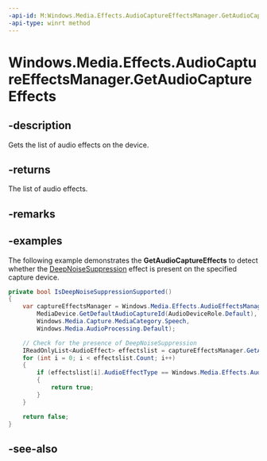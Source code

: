 ```yaml
---
-api-id: M:Windows.Media.Effects.AudioCaptureEffectsManager.GetAudioCaptureEffects
-api-type: winrt method
---
```


<!-- Method syntax
public Windows.Foundation.Collections.IVectorView<Windows.Media.Effects.AudioEffect> GetAudioCaptureEffects()
-->

# Windows.Media.Effects.AudioCaptureEffectsManager.GetAudioCaptureEffects

## -description
Gets the list of audio effects on the device.

## -returns
The list of audio effects.

## -remarks

## -examples

The following example demonstrates the **GetAudioCaptureEffects** to detect whether the [DeepNoiseSuppression](audioeffecttype.md) effect is present on the specified capture device.

```csharp
private bool IsDeepNoiseSuppressionSupported()
{
    var captureEffectsManager = Windows.Media.Effects.AudioEffectsManager.CreateAudioCaptureEffectsManager(
        MediaDevice.GetDefaultAudioCaptureId(AudioDeviceRole.Default),
        Windows.Media.Capture.MediaCategory.Speech,
        Windows.Media.AudioProcessing.Default);

    // Check for the presence of DeepNoiseSuppression
    IReadOnlyList<AudioEffect> effectslist = captureEffectsManager.GetAudioCaptureEffects();
    for (int i = 0; i < effectslist.Count; i++)
    {
        if (effectslist[i].AudioEffectType == Windows.Media.Effects.AudioEffectsType.DeepNoiseSuppression)
        {
            return true;
        }
    }

    return false;
}
```

## -see-also
